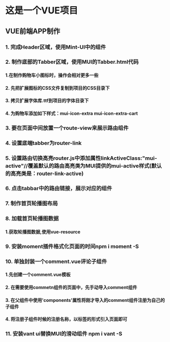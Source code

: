 # 这是一个VUE项目

## VUE前端APP制作
### 1. 完成Header区域，使用Mint-UI中的组件
### 2. 制作底部的Tabber区域，使用MUI的Tabber.html代码
#### 1.在制作购物车小图标时，操作会相对更多一些
#### 2. 先把扩展图标的CSS文件复制到项目的CSS目录下
#### 3. 拷贝扩展字体库.ttf到项目的字体目录下
#### 4. 为购物车添加如下样式：mui-icon-extra mui-icon-extra-cart
### 3. 要在页面中间放置一个route-view来展示路由组件
### 4. 设置底端tabber为router-link
### 5. 设置路由切换高亮router.js中添加属性linkActiveClass:"mui-active"//覆盖默认的路由高亮类为MUI提供的mui-active样式(默认的高亮类是：router-link-active)
### 6. 点击tabbar中的路由链接，展示对应的组件

### 7. 制作首页轮播图布局
### 8. 加载首页轮播图数据
#### 1.获取轮播图数据,使用vue-resource
### 9. 安装moment插件格式化页面的时间npm i moment -S
### 10. 单独封装一个comment.vue评论子组件
 #### 1.先创建一个comment.vue模板
 #### 2. 在需要使用commetn组件的页面中，先手动导入comment组件
 #### 3. 在父组件中使用'components'属性将刚才导入的comment组件注册为自己的子组件
 #### 4. 将注册子组件时候的注册名称，以标签的形式引入页面即可
### 11. 安装vant ui替换MUI的滑动组件 npm i vant -S